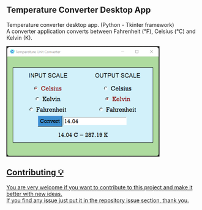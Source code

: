 ## Temperature Converter Desktop App <br />
 Temperature converter desktop app. (Python - Tkinter framework) <br />
 A converter application converts between Fahrenheit (°F), Celsius (°C) and Kelvin (K). <br />

 <a href="url"><img src="https://github.com/Kamran-Dev/Temperature_converter_app/blob/main/Screenshot_app.png" align="center" height="289" width="400" > <br />
<!--
## Installation 🔌  <br />
1. Download the repository files (project) from the download section.  <br />
2. Run Converter.exe file on your computer.  <br />

 <a href="url"><img src="https://github.com/Kamran-Dev/Temperature_converter_app/blob/main/Screenshot_Desktop.png" align="center" height="100" width="100" > <br />
-->
## Contributing 💡
You are very welcome if you want to contribute to this project and make it better with new ideas. <br />
If you find any issue just put it in the repository issue section, thank you.

